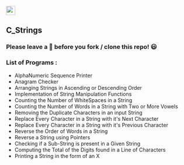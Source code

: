 <img src="https://img.shields.io/badge/C-050F2C?style=for-the-badge&logo=C&logoColor=white" height="25">


## C_Strings

### Please leave a 🌟 before you fork / clone this repo! 😃

### List of Programs :
* AlphaNumeric Sequence Printer
* Anagram Checker
* Arranging Strings in Ascending or Descending Order
* Implementation of String Manipulation Functions
* Counting the Number of WhiteSpaces in a String
* Counting the Number of Words in a String with Two or More Vowels
* Removing the Duplicate Characters in an input String
* Replace Every Character in a String with it's Next Character
* Replace Every Character in a String with it's Previous Character
* Reverse the Order of Words in a String
* Reverse a String using Pointers
* Checking if a Sub-String is present in a Given String
* Computing the Total of the Digits found in a Line of Characters
* Printing a String in the form of an X
